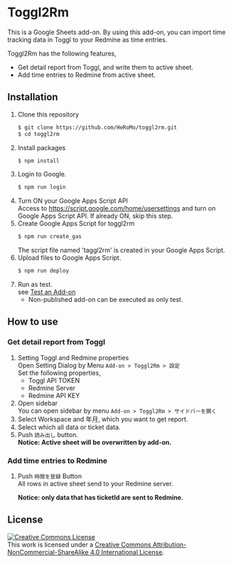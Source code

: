 # Toggl2Rm

This is a Google Sheets add-on.
By using this add-on, you can import time tracking data in Toggl to your Redmine as time entries.

Toggl2Rm has the following features,

- Get detail report from Toggl, and write them to active sheet.
- Add time entries to Redmine from active sheet.

## Installation

1. Clone this repository
   ```bash
   $ git clone https://github.com/HeRoMo/toggl2rm.git
   $ cd toggl2rm
   ```
2. Install packages
   ```bash
   $ npm install
   ```
3. Login to Google.
   ```bash
   $ npm run login
   ```
4. Turn ON your Google Apps Script API<br>
   Access to https://script.google.com/home/usersettings and turn on Google Apps Script API.
   If already ON, skip this step.
5. Create Google Apps Script for toggl2rm
   ```bash
   $ npm run create_gas
   ```
   The script file named 'taggl2rm' is created in your Google Apps Script.
6. Upload files to Google Apps Script.
   ```bash
   $ npm run deploy
   ```
7. Run as test.<br>
   see [Test an Add\-on](https://developers.google.com/apps-script/add-ons/test)
   - Non-published add-on can be executed as only test.

## How to use

### Get detail report from Toggl

1. Setting Toggl and Redmine properties<br>
   Open Setting Dialog by Menu `Add-on > Toggl2Rm > 設定`<br>
   Set the following properties,
   - Toggl API TOKEN
   - Redmine Server
   - Redmine API KEY
2. Open sidebar<br>
   You can open sidebar by menu `Add-on > Toggl2Rm > サイドバーを開く`
3. Select Workspace and 年月, which you want to get report.
4. Select which all data or ticket data.
5. Push `読み出し` button.<br>
   **Notice: Active sheet will be overwritten by add-on.**

### Add time entries to Redmine

1. Push `時間を登録` Button<br>
   All rows in active sheet send to your Redmine server.

   **Notice: only data that has ticketId are sent to Redmine.**

## License

<a rel="license" href="http://creativecommons.org/licenses/by-nc-sa/4.0/"><img alt="Creative Commons License" style="border-width:0" src="https://i.creativecommons.org/l/by-nc-sa/4.0/88x31.png" /></a><br />This work is licensed under a <a rel="license" href="http://creativecommons.org/licenses/by-nc-sa/4.0/">Creative Commons Attribution-NonCommercial-ShareAlike 4.0 International License</a>.
